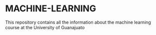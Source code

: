 # MACHINE-LEARNING
This repository contains all the information about the machine learning course at the University of Guanajuato
